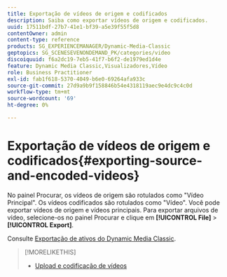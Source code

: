 ```yaml
---
title: Exportação de vídeos de origem e codificados
description: Saiba como exportar vídeos de origem e codificados.
uuid: 17511bdf-27b7-41e1-bf39-a5e39f55f5d8
contentOwner: admin
content-type: reference
products: SG_EXPERIENCEMANAGER/Dynamic-Media-Classic
geptopics: SG_SCENESEVENONDEMAND_PK/categories/video
discoiquuid: f6a2dc19-7eb5-41f7-b6f2-de1979ed1d4e
feature: Dynamic Media Classic,Visualizadores,Vídeo
role: Business Practitioner
exl-id: fab1f618-5370-4049-b6e0-69264afa933c
source-git-commit: 27d9a9b9f158846b54e4318119aec9e4dc9c4c0d
workflow-type: tm+mt
source-wordcount: '69'
ht-degree: 0%

---
```


# Exportação de vídeos de origem e codificados{#exporting-source-and-encoded-videos}

No painel Procurar, os vídeos de origem são rotulados como &quot;Vídeo Principal&quot;. Os vídeos codificados são rotulados como &quot;Vídeo&quot;. Você pode exportar vídeos de origem e vídeos principais. Para exportar arquivos de vídeo, selecione-os no painel Procurar e clique em **[!UICONTROL File]** > **[!UICONTROL Export]**.

Consulte [Exportação de ativos do Dynamic Media Classic](exporting-assets-from-dmc.md#exporting-assets-from-dmc).

>[!MORELIKETHIS]
>
>* [Upload e codificação de vídeos](uploading-encoding-videos.md#uploading_and_encoding_videos)

